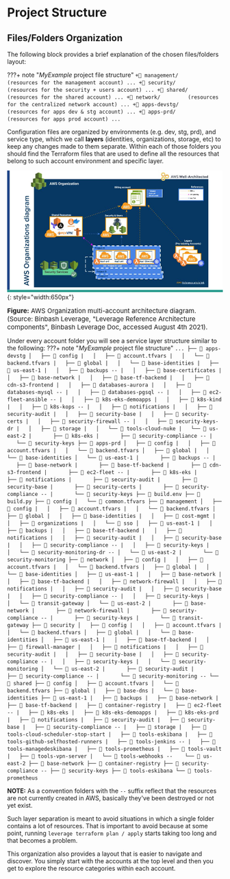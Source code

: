 # Project Structure

## Files/Folders Organization
The following block provides a brief explanation of the chosen files/folders layout:

???+ note "*MyExample* project file structure"
    ```
    +📂 management/      (resources for the management account)
        ...
    +📂 security/        (resources for the security + users account)
        ...
    +📂 shared/          (resources for the shared account)
        ...
    +📂 network/         (resources for the centralized network account)
        ...
    +📂 apps-devstg/     (resources for apps dev & stg account)
        ...
    +📂 apps-prd/        (resources for apps prod account)
        ...
    ```

Configuration files are organized by environments (e.g. dev, stg, prd), and service type,
which we call **layers** (identities, organizations, storage, etc) to keep any changes made to them separate.
Within each of those folders you should find the Terraform files that are used to define all the 
resources that belong to such account environment and specific layer.

![binbash-logo](../../assets/images/diagrams/aws-organizations.png "Binbash"){: style="width:650px"}
<figcaption style="font-size:15px">
<b>Figure:</b> AWS Organization multi-account architecture diagram.
(Source: Binbash Leverage,
"Leverage Reference Architecture components",
Binbash Leverage Doc, accessed August 4th 2021).
</figcaption>

Under every account folder you will see a service layer structure similar to the following:
???+ note "*MyExample* project file structure"
    ```
    ...
    ├── 📂 apps-devstg
    │   ├── 📂 config
    |   │   ├── 📄 account.tfvars
    |   │   └── 📄 backend.tfvars
    |   ├── 📂 global
    |   │   └── 📂 base-identities
    |   ├── 📂 us-east-1
    |   │   ├── 📂 backups --
    |   │   ├── 📂 base-certificates
    |   │   ├── 📂 base-network
    |   │   ├── 📂 base-tf-backend
    |   │   ├── 📂 cdn-s3-frontend
    |   │   ├── 📂 databases-aurora
    |   │   ├── 📂 databases-mysql --
    |   │   ├── 📂 databases-pgsql --
    |   │   ├── 📂 ec2-fleet-ansible --
    |   │   ├── 📂 k8s-eks-demoapps
    |   │   ├── 📂 k8s-kind
    |   │   ├── 📂 k8s-kops --
    |   │   ├── 📂 notifications
    |   │   ├── 📂 security-audit
    |   │   ├── 📂 security-base
    |   │   ├── 📂 security-certs
    |   │   ├── 📂 security-firewall --
    |   │   ├── 📂 security-keys-dr
    |   │   ├── 📂 storage
    |   │   └── 📂 tools-cloud-nuke
    |   └── 📂 us-east-2
    |       ├── 📂 k8s-eks
    |       ├── 📂 security-compliance --
    |       └── 📂 security-keys
    ├── 📂 apps-prd
    │   ├── 📂 config
    |   │   ├── 📄 account.tfvars
    |   │   └── 📄 backend.tfvars
    │   ├── 📂 global
    |   │   └── 📂 base-identities
    │   └── 📂 us-east-1
    |       ├── 📂 backups --
    |       ├── 📂 base-network
    |       ├── 📂 base-tf-backend
    |       ├── 📂 cdn-s3-frontend
    |       ├── 📂 ec2-fleet --
    |       ├── 📂 k8s-eks
    |       ├── 📂 notifications
    |       ├── 📂 security-audit
    |       ├── 📂 security-base
    |       ├── 📂 security-certs
    |       ├── 📂 security-compliance --
    |       └── 📂 security-keys
    ├── 📄 build.env
    ├── 📄 build.py
    ├── 📂 config
    │   └── 📄 common.tfvars
    ├── 📂 management
    │   ├── 📂 config
    |   │   ├── 📄 account.tfvars
    |   │   └── 📄 backend.tfvars
    │   ├── 📂 global
    |   │   ├── 📂 base-identities
    |   │   ├── 📂 cost-mgmt
    |   │   ├── 📂 organizations
    |   │   └── 📂 sso
    │   ├── 📂 us-east-1
    |   │   ├── 📂 backups
    |   │   ├── 📂 base-tf-backend
    |   │   ├── 📂 notifications
    |   │   ├── 📂 security-audit
    |   │   ├── 📂 security-base
    |   │   ├── 📂 security-compliance --
    |   │   ├── 📂 security-keys
    |   │   └── 📂 security-monitoring-dr --
    │   └── 📂 us-east-2
    |       └── 📂 security-monitoring
    ├── 📂 network
    │   ├── 📂 config
    |   │   ├── 📄 account.tfvars
    |   │   └── 📄 backend.tfvars
    │   ├── 📂 global
    |   │   └── 📂 base-identities
    │   ├── 📂 us-east-1
    |   │   ├── 📂 base-network
    |   │   ├── 📂 base-tf-backend
    |   │   ├── 📂 network-firewall
    |   │   ├── 📂 notifications
    |   │   ├── 📂 security-audit
    |   │   ├── 📂 security-base
    |   │   ├── 📂 security-compliance --
    |   │   ├── 📂 security-keys
    |   │   └── 📂 transit-gateway
    │   └── 📂 us-east-2
    |       ├── 📂 base-network
    |       ├── 📂 network-firewall
    |       ├── 📂 security-compliance --
    |       ├── 📂 security-keys
    |       └── 📂 transit-gateway
    ├── 📂 security
    │   ├── 📂 config
    |   │   ├── 📄 account.tfvars
    |   │   └── 📄 backend.tfvars
    │   ├── 📂 global
    |   │   └── 📂 base-identities
    │   ├── 📂 us-east-1
    |   │   ├── 📂 base-tf-backend
    |   │   ├── 📂 firewall-manager
    |   │   ├── 📂 notifications
    |   │   ├── 📂 security-audit
    |   │   ├── 📂 security-base
    |   │   ├── 📂 security-compliance --
    |   │   ├── 📂 security-keys
    |   │   └── 📂 security-monitoring
    │   └── 📂 us-east-2
    |       ├── 📂 security-audit
    |       ├── 📂 security-compliance --
    |       └── 📂 security-monitoring --
    └── 📂 shared
        ├── 📂 config
        │   ├── 📄 account.tfvars
        │   └── 📄 backend.tfvars
        ├── 📂 global
        |   ├── 📂 base-dns
        |   └── 📂 base-identities
        ├── 📂 us-east-1
        |   ├── 📂 backups
        |   ├── 📂 base-network
        |   ├── 📂 base-tf-backend
        |   ├── 📂 container-registry
        |   ├── 📂 ec2-fleet --
        |   ├── 📂 k8s-eks
        |   ├── 📂 k8s-eks-demoapps
        |   ├── 📂 k8s-eks-prd
        |   ├── 📂 notifications
        |   ├── 📂 security-audit
        |   ├── 📂 security-base
        |   ├── 📂 security-compliance --
        |   ├── 📂 storage
        |   ├── 📂 tools-cloud-scheduler-stop-start
        |   ├── 📂 tools-eskibana
        |   ├── 📂 tools-github-selfhosted-runners
        |   ├── 📂 tools-jenkins --
        |   ├── 📂 tools-managedeskibana
        |   ├── 📂 tools-prometheus
        |   ├── 📂 tools-vault
        |   ├── 📂 tools-vpn-server
        |   └── 📂 tools-webhooks --
        └── 📂 us-east-2
            ├── 📂 base-network
            ├── 📂 container-registry
            ├── 📂 security-compliance --
            ├── 📂 security-keys
            ├── 📂 tools-eskibana
            └── 📂 tools-prometheus
    ```

**NOTE:** As a convention folders with the `--` suffix reflect that the resources are not currently
created in AWS, basically they've been destroyed or not yet exist. 

Such layer separation is meant to avoid situations in which a single folder contains a lot of resources. 
That is important to avoid because at some point, running `leverage terraform plan / apply` starts taking 
too long and that becomes a problem.

This organization also provides a layout that is easier to navigate and discover. 
You simply start with the accounts at the top level and then you get to explore the resource categories within 
each account.
